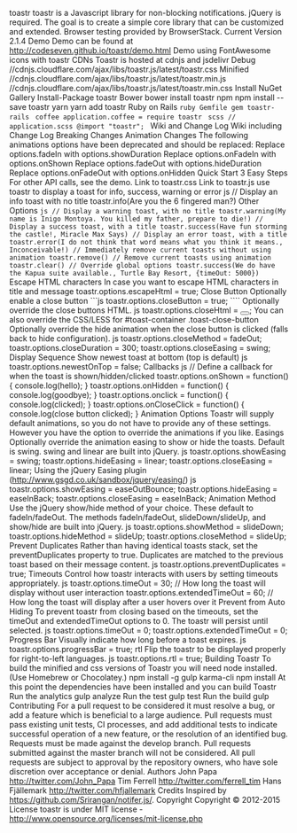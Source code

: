 toastr toastr is a Javascript library for non-blocking notifications. jQuery is required. The goal is to create a simple core library that can be customized and extended. Browser testing provided by BrowserStack. Current Version 2.1.4 Demo Demo can be found at http://codeseven.github.io/toastr/demo.html Demo using FontAwesome icons with toastr CDNs Toastr is hosted at cdnjs and jsdelivr Debug //cdnjs.cloudflare.com/ajax/libs/toastr.js/latest/toastr.css Minified //cdnjs.cloudflare.com/ajax/libs/toastr.js/latest/toastr.min.js //cdnjs.cloudflare.com/ajax/libs/toastr.js/latest/toastr.min.css Install NuGet Gallery Install-Package toastr Bower bower install toastr npm npm install --save toastr yarn yarn add toastr Ruby on Rails ```ruby Gemfile gem toastr-rails ``` ```coffee application.coffee = require toastr ``` ```scss // application.scss @import "toastr"; ``` Wiki and Change Log Wiki including Change Log Breaking Changes Animation Changes The following animations options have been deprecated and should be replaced: Replace options.fadeIn with options.showDuration Replace options.onFadeIn with options.onShown Replace options.fadeOut with options.hideDuration Replace options.onFadeOut with options.onHidden Quick Start 3 Easy Steps For other API calls, see the demo. Link to toastr.css <link href="toastr.css" rel="stylesheet"/> Link to toastr.js <script src="toastr.js"></script> use toastr to display a toast for info, success, warning or error js // Display an info toast with no title toastr.info(Are you the 6 fingered man?) Other Options ```js // Display a warning toast, with no title toastr.warning(My name is Inigo Montoya. You killed my father, prepare to die!) // Display a success toast, with a title toastr.success(Have fun storming the castle!, Miracle Max Says) // Display an error toast, with a title toastr.error(I do not think that word means what you think it means., Inconceivable!) // Immediately remove current toasts without using animation toastr.remove() // Remove current toasts using animation toastr.clear() // Override global options toastr.success(We do have the Kapua suite available., Turtle Bay Resort, {timeOut: 5000}) ``` Escape HTML characters In case you want to escape HTML characters in title and message toastr.options.escapeHtml = true; Close Button Optionally enable a close button ```js toastr.options.closeButton = true; ```` Optionally override the close buttons HTML. js toastr.options.closeHtml = <button><i class="icon-off"></i></button>; You can also override the CSS/LESS for #toast-container .toast-close-button Optionally override the hide animation when the close button is clicked (falls back to hide configuration). js toastr.options.closeMethod = fadeOut; toastr.options.closeDuration = 300; toastr.options.closeEasing = swing; Display Sequence Show newest toast at bottom (top is default) js toastr.options.newestOnTop = false; Callbacks js // Define a callback for when the toast is shown/hidden/clicked toastr.options.onShown = function() { console.log(hello); } toastr.options.onHidden = function() { console.log(goodbye); } toastr.options.onclick = function() { console.log(clicked); } toastr.options.onCloseClick = function() { console.log(close button clicked); } Animation Options Toastr will supply default animations, so you do not have to provide any of these settings. However you have the option to override the animations if you like. Easings Optionally override the animation easing to show or hide the toasts. Default is swing. swing and linear are built into jQuery. js toastr.options.showEasing = swing; toastr.options.hideEasing = linear; toastr.options.closeEasing = linear; Using the jQuery Easing plugin (http://www.gsgd.co.uk/sandbox/jquery/easing/) js toastr.options.showEasing = easeOutBounce; toastr.options.hideEasing = easeInBack; toastr.options.closeEasing = easeInBack; Animation Method Use the jQuery show/hide method of your choice. These default to fadeIn/fadeOut. The methods fadeIn/fadeOut, slideDown/slideUp, and show/hide are built into jQuery. js toastr.options.showMethod = slideDown; toastr.options.hideMethod = slideUp; toastr.options.closeMethod = slideUp; Prevent Duplicates Rather than having identical toasts stack, set the preventDuplicates property to true. Duplicates are matched to the previous toast based on their message content. js toastr.options.preventDuplicates = true; Timeouts Control how toastr interacts with users by setting timeouts appropriately. js toastr.options.timeOut = 30; // How long the toast will display without user interaction toastr.options.extendedTimeOut = 60; // How long the toast will display after a user hovers over it Prevent from Auto Hiding To prevent toastr from closing based on the timeouts, set the timeOut and extendedTimeOut options to 0. The toastr will persist until selected. js toastr.options.timeOut = 0; toastr.options.extendedTimeOut = 0; Progress Bar Visually indicate how long before a toast expires. js toastr.options.progressBar = true; rtl Flip the toastr to be displayed properly for right-to-left languages. js toastr.options.rtl = true; Building Toastr To build the minified and css versions of Toastr you will need node installed. (Use Homebrew or Chocolatey.) npm install -g gulp karma-cli npm install At this point the dependencies have been installed and you can build Toastr Run the analytics gulp analyze Run the test gulp test Run the build gulp Contributing For a pull request to be considered it must resolve a bug, or add a feature which is beneficial to a large audience. Pull requests must pass existing unit tests, CI processes, and add additional tests to indicate successful operation of a new feature, or the resolution of an identified bug. Requests must be made against the develop branch. Pull requests submitted against the master branch will not be considered. All pull requests are subject to approval by the repository owners, who have sole discretion over acceptance or denial. Authors John Papa http://twitter.com/John_Papa Tim Ferrell http://twitter.com/ferrell_tim Hans Fjällemark http://twitter.com/hfjallemark Credits Inspired by https://github.com/Srirangan/notifer.js/. Copyright Copyright © 2012-2015 License toastr is under MIT license - http://www.opensource.org/licenses/mit-license.php